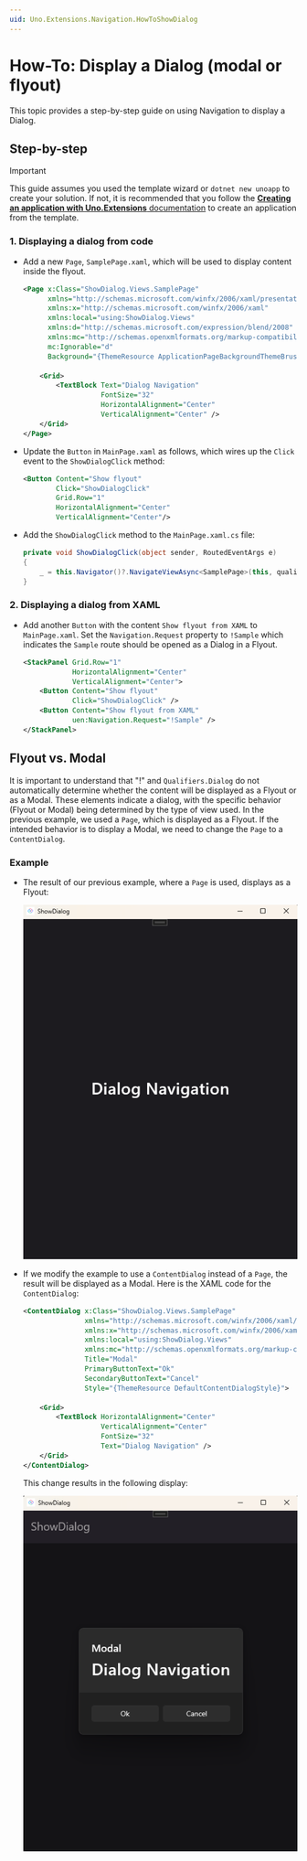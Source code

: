 ```yaml
---
uid: Uno.Extensions.Navigation.HowToShowDialog
---
```

# How-To: Display a Dialog (modal or flyout)

This topic provides a step-by-step guide on using Navigation to display a Dialog.

## Step-by-step

> [!IMPORTANT]
> This guide assumes you used the template wizard or `dotnet new unoapp` to create your solution. If not, it is recommended that you follow the [**Creating an application with Uno.Extensions** documentation](xref:Uno.Extensions.HowToGettingStarted) to create an application from the template.

### 1. Displaying a dialog from code

- Add a new `Page`, `SamplePage.xaml`, which will be used to display content inside the flyout.

    ```xml
    <Page x:Class="ShowDialog.Views.SamplePage"
          xmlns="http://schemas.microsoft.com/winfx/2006/xaml/presentation"
          xmlns:x="http://schemas.microsoft.com/winfx/2006/xaml"
          xmlns:local="using:ShowDialog.Views"
          xmlns:d="http://schemas.microsoft.com/expression/blend/2008"
          xmlns:mc="http://schemas.openxmlformats.org/markup-compatibility/2006"
          mc:Ignorable="d"
          Background="{ThemeResource ApplicationPageBackgroundThemeBrush}">

        <Grid>
            <TextBlock Text="Dialog Navigation"
                       FontSize="32"
                       HorizontalAlignment="Center"
                       VerticalAlignment="Center" />
        </Grid>
    </Page>
    ```

- Update the `Button` in `MainPage.xaml` as follows, which wires up the `Click` event to the `ShowDialogClick` method:

    ```xml
    <Button Content="Show flyout"
            Click="ShowDialogClick"
            Grid.Row="1"
            HorizontalAlignment="Center"
            VerticalAlignment="Center"/>
    ```

- Add the `ShowDialogClick` method to the `MainPage.xaml.cs` file:

    ```csharp
    private void ShowDialogClick(object sender, RoutedEventArgs e)
    {
        _ = this.Navigator()?.NavigateViewAsync<SamplePage>(this, qualifier: Qualifiers.Dialog);
    }
    ```

### 2. Displaying a dialog from XAML

- Add another `Button` with the content `Show flyout from XAML` to `MainPage.xaml`. Set the `Navigation.Request` property to `!Sample` which indicates the `Sample` route should be opened as a Dialog in a Flyout.

    ```xml
    <StackPanel Grid.Row="1"
                HorizontalAlignment="Center"
                VerticalAlignment="Center">
        <Button Content="Show flyout"
                Click="ShowDialogClick" />
        <Button Content="Show flyout from XAML"
                uen:Navigation.Request="!Sample" />
    </StackPanel>
    ```

## Flyout vs. Modal

It is important to understand that "!" and `Qualifiers.Dialog` do not automatically determine whether the content will be displayed as a Flyout or as a Modal. These elements indicate a dialog, with the specific behavior (Flyout or Modal) being determined by the type of view used. In the previous example, we used a `Page`, which is displayed as a Flyout. If the intended behavior is to display a Modal, we need to change the `Page` to a `ContentDialog`.

### Example

- The result of our previous example, where a `Page` is used, displays as a Flyout:

  ![Page as Flyout](images/ShowDialogFlyout.png)

- If we modify the example to use a `ContentDialog` instead of a `Page`, the result will be displayed as a Modal. Here is the XAML code for the `ContentDialog`:

    ```xml
    <ContentDialog x:Class="ShowDialog.Views.SamplePage"
                   xmlns="http://schemas.microsoft.com/winfx/2006/xaml/presentation"
                   xmlns:x="http://schemas.microsoft.com/winfx/2006/xaml"
                   xmlns:local="using:ShowDialog.Views"
                   xmlns:mc="http://schemas.openxmlformats.org/markup-compatibility/2006"
                   Title="Modal"
                   PrimaryButtonText="Ok"
                   SecondaryButtonText="Cancel"
                   Style="{ThemeResource DefaultContentDialogStyle}">

        <Grid>
            <TextBlock HorizontalAlignment="Center"
                       VerticalAlignment="Center"
                       FontSize="32"
                       Text="Dialog Navigation" />
        </Grid>
    </ContentDialog>
    ```

    This change results in the following display:

    ![ContentDialog as Modal](images/ShowDialogModal.png)
